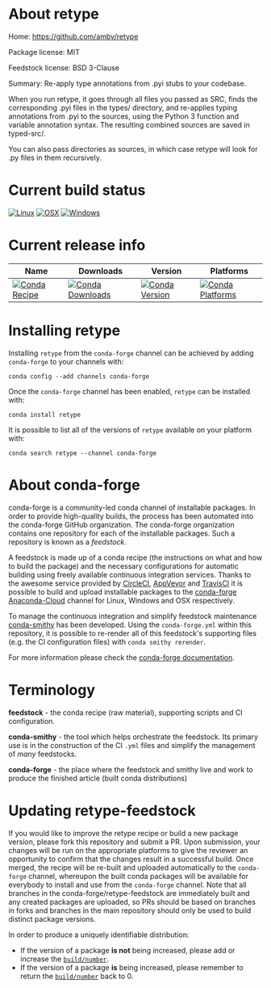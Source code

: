 About retype
============

Home: https://github.com/ambv/retype

Package license: MIT

Feedstock license: BSD 3-Clause

Summary: Re-apply type annotations from .pyi stubs to your codebase.

When you run retype, it goes through all files you passed as SRC, finds the
corresponding .pyi files in the types/ directory, and re-applies typing
annotations from .pyi to the sources, using the Python 3 function and
variable annotation syntax. The resulting combined sources are saved in
typed-src/.

You can also pass directories as sources, in which case retype will look
for .py files in them recursively.


Current build status
====================

[![Linux](https://img.shields.io/circleci/project/github/conda-forge/retype-feedstock/master.svg?label=Linux)](https://circleci.com/gh/conda-forge/retype-feedstock)
[![OSX](https://img.shields.io/travis/conda-forge/retype-feedstock/master.svg?label=macOS)](https://travis-ci.org/conda-forge/retype-feedstock)
[![Windows](https://img.shields.io/appveyor/ci/conda-forge/retype-feedstock/master.svg?label=Windows)](https://ci.appveyor.com/project/conda-forge/retype-feedstock/branch/master)

Current release info
====================

| Name | Downloads | Version | Platforms |
| --- | --- | --- | --- |
| [![Conda Recipe](https://img.shields.io/badge/recipe-retype-green.svg)](https://anaconda.org/conda-forge/retype) | [![Conda Downloads](https://img.shields.io/conda/dn/conda-forge/retype.svg)](https://anaconda.org/conda-forge/retype) | [![Conda Version](https://img.shields.io/conda/vn/conda-forge/retype.svg)](https://anaconda.org/conda-forge/retype) | [![Conda Platforms](https://img.shields.io/conda/pn/conda-forge/retype.svg)](https://anaconda.org/conda-forge/retype) |

Installing retype
=================

Installing `retype` from the `conda-forge` channel can be achieved by adding `conda-forge` to your channels with:

```
conda config --add channels conda-forge
```

Once the `conda-forge` channel has been enabled, `retype` can be installed with:

```
conda install retype
```

It is possible to list all of the versions of `retype` available on your platform with:

```
conda search retype --channel conda-forge
```


About conda-forge
=================

conda-forge is a community-led conda channel of installable packages.
In order to provide high-quality builds, the process has been automated into the
conda-forge GitHub organization. The conda-forge organization contains one repository
for each of the installable packages. Such a repository is known as a *feedstock*.

A feedstock is made up of a conda recipe (the instructions on what and how to build
the package) and the necessary configurations for automatic building using freely
available continuous integration services. Thanks to the awesome service provided by
[CircleCI](https://circleci.com/), [AppVeyor](https://www.appveyor.com/)
and [TravisCI](https://travis-ci.org/) it is possible to build and upload installable
packages to the [conda-forge](https://anaconda.org/conda-forge)
[Anaconda-Cloud](https://anaconda.org/) channel for Linux, Windows and OSX respectively.

To manage the continuous integration and simplify feedstock maintenance
[conda-smithy](https://github.com/conda-forge/conda-smithy) has been developed.
Using the ``conda-forge.yml`` within this repository, it is possible to re-render all of
this feedstock's supporting files (e.g. the CI configuration files) with ``conda smithy rerender``.

For more information please check the [conda-forge documentation](https://conda-forge.org/docs/).

Terminology
===========

**feedstock** - the conda recipe (raw material), supporting scripts and CI configuration.

**conda-smithy** - the tool which helps orchestrate the feedstock.
                   Its primary use is in the construction of the CI ``.yml`` files
                   and simplify the management of *many* feedstocks.

**conda-forge** - the place where the feedstock and smithy live and work to
                  produce the finished article (built conda distributions)


Updating retype-feedstock
=========================

If you would like to improve the retype recipe or build a new
package version, please fork this repository and submit a PR. Upon submission,
your changes will be run on the appropriate platforms to give the reviewer an
opportunity to confirm that the changes result in a successful build. Once
merged, the recipe will be re-built and uploaded automatically to the
`conda-forge` channel, whereupon the built conda packages will be available for
everybody to install and use from the `conda-forge` channel.
Note that all branches in the conda-forge/retype-feedstock are
immediately built and any created packages are uploaded, so PRs should be based
on branches in forks and branches in the main repository should only be used to
build distinct package versions.

In order to produce a uniquely identifiable distribution:
 * If the version of a package **is not** being increased, please add or increase
   the [``build/number``](https://conda.io/docs/user-guide/tasks/build-packages/define-metadata.html#build-number-and-string).
 * If the version of a package **is** being increased, please remember to return
   the [``build/number``](https://conda.io/docs/user-guide/tasks/build-packages/define-metadata.html#build-number-and-string)
   back to 0.
